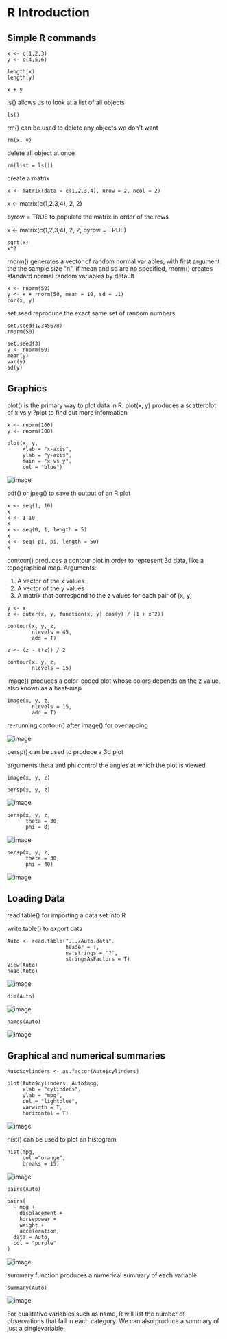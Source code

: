 # R Introduction

## Simple R commands

```
x <- c(1,2,3)
y <- c(4,5,6)
```
```
length(x)
length(y)
```
```
x + y
```
ls() allows us to look at a list of all objects
```
ls()
```
rm() can be used to delete any objects we don't want
```
rm(x, y)
```
delete all object at once
```
rm(list = ls())
```
create a matrix
```
x <- matrix(data = c(1,2,3,4), nrow = 2, ncol = 2)
```
x <- matrix(c(1,2,3,4), 2, 2)

byrow = TRUE to populate the matrix in order of the rows

x <- matrix(c(1,2,3,4), 2, 2, byrow = TRUE)

```
sqrt(x)
x^2
```

rnorm() generates a vector of random normal variables, with first argument the the sample size "n", if mean and sd are no specified, rnorm() creates standard normal random variables by default
```
x <- rnorm(50)
y <- x + rnorm(50, mean = 10, sd = .1)
cor(x, y)
```
set.seed reproduce the exact same set of random numbers
```
set.seed(12345678)
rnorm(50)
```
```
set.seed(3)
y <- rnorm(50)
mean(y)
var(y)
sd(y)
```

## Graphics

plot() is the primary way to plot data in R.
plot(x, y) produces a scatterplot of x vs y
?plot to find out more information
```
x <- rnorm(100)
y <- rnorm(100)
```
```
plot(x, y,
     xlab = "x-axis",
     ylab = "y-axis",
     main = "x vs y",
     col = "blue")
```
![image](https://github.com/marcocutraro/DMSL/assets/105051608/6a8002c4-fe1f-46b7-968a-d89450530168)

pdf() or jpeg() to save th output of an R plot

```
x <- seq(1, 10)
x
x <- 1:10
x
x <- seq(0, 1, length = 5)
x
x <- seq(-pi, pi, length = 50)
x
```

contour() produces a contour plot in order to represent 3d data, like a topographical map. Arguments:
1. A vector of the x values
2. A vector of the y values
3. A matrix that correspond to the z values for each pair of (x, y)

```
y <- x
z <- outer(x, y, function(x, y) cos(y) / (1 + x^2))
```
```
contour(x, y, z,
        nlevels = 45,
        add = T)
```
```
z <- (z - t(z)) / 2
```
```
contour(x, y, z,
        nlevels = 15)
```
image() produces a color-coded plot whose colors depends on the z value, also known as a heat-map
```
image(x, y, z,
        nlevels = 15,
        add = T)
```
re-running contour() after image() for overlapping

![image](https://github.com/marcocutraro/DMSL/assets/105051608/2a803e5e-5b15-4b54-bf47-51f8455cf1d8)

persp() can be used to produce a 3d plot

arguments theta and phi control the angles at which the plot is viewed
```
image(x, y, z)
```
```
persp(x, y, z)
```
![image](https://github.com/marcocutraro/DMSL/assets/105051608/316a8e2e-5d0a-4574-b8eb-e5d3cdbd1187)

```
persp(x, y, z,
      theta = 30,
      phi = 0)
```
![image](https://github.com/marcocutraro/DMSL/assets/105051608/f645fb89-6e8b-4870-a333-5489ea396e6d)

```
persp(x, y, z,
      theta = 30,
      phi = 40)
```
![image](https://github.com/marcocutraro/DMSL/assets/105051608/99a2b274-7e7e-4b2a-998a-ef1e57d54470)

## Loading Data

read.table() for importing a data set into R

write.table() to export data
```
Auto <- read.table(".../Auto.data",
                   header = T,
                   na.strings = '?',
                   stringsAsFactors = T)
View(Auto)
head(Auto)
```
![image](https://github.com/marcocutraro/DMSL/assets/105051608/59cf2c6e-ba20-40bf-98a7-8bd89b422580)
```
dim(Auto)
```
![image](https://github.com/marcocutraro/DMSL/assets/105051608/6835ec3f-365f-4841-a532-8856c27def89)
```
names(Auto)
```
![image](https://github.com/marcocutraro/DMSL/assets/105051608/a077ed04-377c-429a-8ff8-affa5feaced0)


## Graphical and numerical summaries
```
Auto$cylinders <- as.factor(Auto$cylinders)

plot(Auto$cylinders, Auto$mpg,
     xlab = "cylinders",
     ylab = "mpg",
     col = "lightblue",
     varwidth = T,
     horizontal = T)
```
![image](https://github.com/marcocutraro/DMSL/assets/105051608/7fb28b23-1e9e-4ea2-ae0a-f7ca7d54cb67)

hist() can be used to plot an histogram
```
hist(mpg, 
     col ="orange", 
     breaks = 15)
```
![image](https://github.com/marcocutraro/DMSL/assets/105051608/06db83c4-b928-441b-baa5-47cacdc125ac)

```
pairs(Auto)

pairs(
  ~ mpg + 
    displacement + 
    horsepower + 
    weight + 
    acceleration,
  data = Auto,
  col = "purple"
)
```
![image](https://github.com/marcocutraro/DMSL/assets/105051608/613a6c2f-52ba-4a1f-a264-ad90926431f3)

summary function produces a numerical summary of each variable

```
summary(Auto)
```
![image](https://github.com/marcocutraro/DMSL/assets/105051608/da1cc47b-87ce-44ed-b625-aa262270df2c)

For qualitative variables such as name, R will list the number of observations that fall in each category. We can also produce a summary of just a singlevariable.

